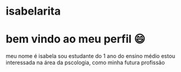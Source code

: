 # isabelarita
# bem vindo ao meu perfil 😄
meu nome é isabela 
sou estudante do 1 ano do ensino médio 
estou interessada na área da pscologia, como minha futura profissão 
